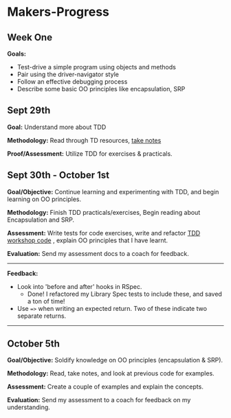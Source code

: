 # Makers-Progress
## Week One
**Goals:**

- Test-drive a simple program using objects and methods
- Pair using the driver-navigator style
- Follow an effective debugging process
- Describe some basic OO principles like encapsulation, SRP

## Sept 29th
**Goal:** Understand more about TDD

**Methodology:** Read through TD resources, [take notes](https://www.evernote.com/l/AkA7oe0jiGlIwLHvUQfsT2cGuuIJ6NMi7Fo)

**Proof/Assessment:** Utilize TDD for exercises & practicals.

## Sept 30th - October 1st
**Goal/Objective:** Continue learning and experimenting with TDD, and begin learning on OO principles.

**Methodology:** Finish TDD practicals/exercises, Begin reading about Encapsulation and SRP.

**Assessment:** Write tests for code exercises, write and refactor [TDD workshop code](https://github.com/kacesera/skills-workshops/blob/master/week-1/writing_tests/spec/library_spec.rb) , explain OO principles that I have learnt.

**Evaluation:** Send my assessment docs to a coach for feedback.

---

**Feedback:**
- Look into 'before and after' hooks in RSpec.
    - Done! I refactored my Library Spec tests to include these, and saved a ton of time!
- Use ```=>``` when writing an expected return. Two of these indicate two separate returns.

---

## October 5th
**Goal/Objective:** Soldify knowledge on OO principles (encapsulation & SRP).

**Methodology:** Read, take notes, and look at previous code for examples.

**Assessment:** Create a couple of examples and explain the concepts.

**Evaluation:** Send my assessment to a coach for feedback on my understanding.
